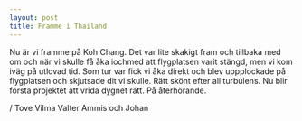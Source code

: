 ```yaml
---
layout: post
title: Framme i Thailand
---
```


Nu är vi framme på Koh Chang. Det var lite skakigt fram och tillbaka
med om och när vi skulle få åka iochmed att flygplatsen varit stängd,
men vi kom iväg på utlovad tid. Som tur var fick vi åka direkt och
blev uppplockade på flygplatsen och skjutsade dit vi skulle. Rätt
skönt efter all turbulens. Nu blir första projektet att vrida dygnet
rätt. På återhörande.

  / Tove Vilma Valter Ammis och Johan




